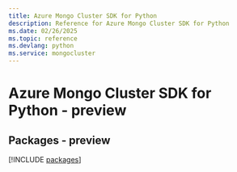 ```yaml
---
title: Azure Mongo Cluster SDK for Python
description: Reference for Azure Mongo Cluster SDK for Python
ms.date: 02/26/2025
ms.topic: reference
ms.devlang: python
ms.service: mongocluster
---
```

# Azure Mongo Cluster SDK for Python - preview
## Packages - preview
[!INCLUDE [packages](mongo-cluster-index.md)]